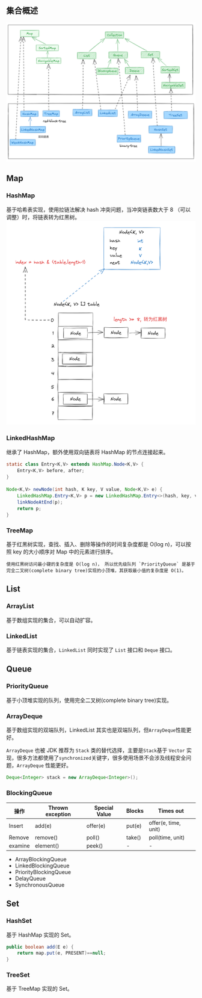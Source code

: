 ## 集合概述

![集合概述](./img/collection.png)

## Map

### HashMap

基于哈希表实现，使用拉链法解决 hash 冲突问题，当冲突链表数大于 8 （可以调整）时，将链表转为红黑树。
![HashMap](./img/hashmap.png)

### LinkedHashMap

继承了 HashMap，额外使用双向链表将 HashMap 的节点连接起来。

```Java
static class Entry<K,V> extends HashMap.Node<K,V> {
    Entry<K,V> before, after;
}

Node<K,V> newNode(int hash, K key, V value, Node<K,V> e) {
    LinkedHashMap.Entry<K,V> p = new LinkedHashMap.Entry<>(hash, key, value, e);
    linkNodeAtEnd(p);
    return p;
}
```

### TreeMap

基于红黑树实现，查找、插入、删除等操作的时间复杂度都是 O(log n)，可以按照 key 的大小顺序对 Map 中的元素进行排序。

```{note}
使用红黑树访问最小键的复杂度是 O(log n)， 所以优先级队列 `PriorityQueue` 是基于完全二叉树(complete binary tree)实现的小顶堆，其获取最小值的复杂度是 O(1)。
```

## List

### ArrayList

基于数组实现的集合，可以自动扩容。

### LinkedList

基于链表实现的集合，`LinkedList` 同时实现了 `List` 接口和 `Deque` 接口。

## Queue

### PriorityQueue

基于小顶堆实现的队列，使用完全二叉树(complete binary tree)实现。

### ArrayDeque

基于数组实现的双端队列，LinkedList 其实也是双端队列，但`ArrayDeque`性能更好。

`ArrayDeque` 也被 JDK 推荐为 `Stack` 类的替代选择，主要是`Stack`基于 `Vector` 实现，很多方法都使用了`synchronized`关键字，很多使用场景不会涉及线程安全问题，`ArrayDeque` 性能更好。

```Java
Deque<Integer> stack = new ArrayDeque<Integer>();
```

### BlockingQueue

| 操作  | Thrown exception | Special Value | Blocks | Times out |
| --- | --- | --- | --- | --- |
| Insert | add(e) | offer(e) | put(e) | offer(e, time, unit) |
| Remove | remove() | poll() | take() | poll(time, unit) |
| examine | element() | peek() | -   | -   |

- ArrayBlockingQueue
- LinkedBlockingQueue
- PriorityBlockingQueue
- DelayQueue
- SynchronousQueue

## Set

### HashSet

基于 HashMap 实现的 Set。

```java
public boolean add(E e) {
    return map.put(e, PRESENT)==null;
}
```

### TreeSet

基于 TreeMap 实现的 Set。
